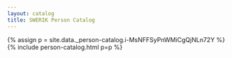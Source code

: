 ```yaml
---
layout: catalog
title: SWERIK Person Catalog
---
```

{% assign p = site.data._person-catalog.i-MsNFFSyPnWMiCgQjNLn72Y %}
{% include person-catalog.html p=p %}

